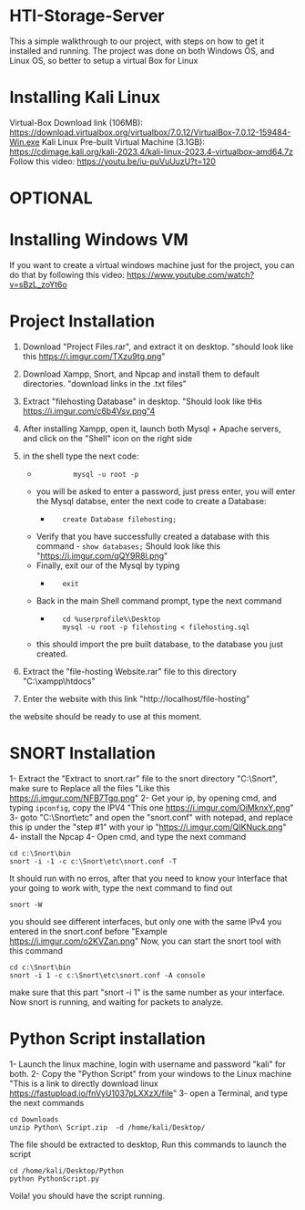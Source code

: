 # HTI-Storage-Server
This a simple walkthrough to our project, with steps on how to get it installed and running.
The project was done on both Windows OS, and Linux OS, so better to setup a virtual Box for Linux


# Installing Kali Linux

Virtual-Box Download link (106MB): https://download.virtualbox.org/virtualbox/7.0.12/VirtualBox-7.0.12-159484-Win.exe
Kali Linux Pre-built Virtual Machine (3.1GB): https://cdimage.kali.org/kali-2023.4/kali-linux-2023.4-virtualbox-amd64.7z
Follow this video: https://youtu.be/iu-puVuUuzU?t=120



# OPTIONAL
# Installing Windows VM
If you want to create a virtual windows machine just for the project, 
you can do that by following this video: https://www.youtube.com/watch?v=sBzL_zoYt6o



# Project Installation

1. Download "Project Files.rar", and extract it on desktop. "should look like this https://i.imgur.com/TXzu9tg.png"
2. Download Xampp, Snort, and Npcap and install them to default directories. "download links in the .txt files"
3. Extract "filehosting Database" in desktop. "Should look like tHis https://i.imgur.com/c6b4Vsv.png"4
4. After installing Xampp, open it, launch both Mysql + Apache servers, and click on the "Shell" icon on the right side
5. in the shell type the next code:
      - ```
                 mysql -u root -p
        ```
   - you will be asked to enter a password, just press enter, you will enter the Mysql databse, enter the next code to create a Database:
      - ```
           create Database filehosting;
        ```
   - Verify that you have successfully created a database with this command
         - ```
           show databases;
           ```
     Should look like this "https://i.imgur.com/qQY9R8l.png"
   - Finally, exit our of the Mysql by typing
      - ```
           exit
        ```
   - Back in the main Shell command prompt, type the next command
      - ```
           cd %userprofile%\Desktop
           mysql -u root -p filehosting < filehosting.sql
        ```
   - this should import the pre built database, to the database you just created.

6. Extract the "file-hosting Website.rar" file to this directory "C:\xampp\htdocs" 
7. Enter the website with this link "http://localhost/file-hosting"

the website should be ready to use at this moment.






# SNORT Installation

1- Extract the "Extract to snort.rar" file to the snort directory "C:\Snort", make sure to Replace all the files "Like this https://i.imgur.com/NFB7Tgq.png"
2- Get your ip, by opening cmd, and typing ``` ipconfig ```, copy the IPV4 "This one https://i.imgur.com/OiMknxY.png"
3- goto "C:\Snort\etc" and open the "snort.conf" with notepad, and replace this ip under the "step #1" with your ip "https://i.imgur.com/QIKNuck.png"
4- install the Npcap 
4- Open cmd, and type the next command 


```
cd c:\Snort\bin
snort -i -1 -c c:\Snort\etc\snort.conf -T
```

It should run with no erros, after that you need to know your Interface that your going to work with, type the next command to find out
```
snort -W
```
you should see different interfaces, but only one with the same IPv4 you entered in the snort.conf before "Example https://i.imgur.com/o2KVZan.png"
Now, you can start the snort tool with this command
```
cd c:\Snort\bin
snort -i 1 -c c:\Snort\etc\snort.conf -A console
```
make sure that this part "snort -i 1" is the same number as your interface.
Now snort is running, and waiting for packets to analyze.



# Python Script installation

1- Launch the linux machine, login with username and password "kali" for both.
2- Copy the "Python Script" from your windows to the Linux machine "This is a link to directly download linux https://fastupload.io/fnVyU1037pLXXzX/file"
3- open a Terminal, and type the next commands

```
cd Downloads
unzip Python\ Script.zip  -d /home/kali/Desktop/
```

The file should be extracted to desktop, Run this commands to launch the script
```
cd /home/kali/Desktop/Python
python PythonScript.py
```

Voila! you should have the script running.

